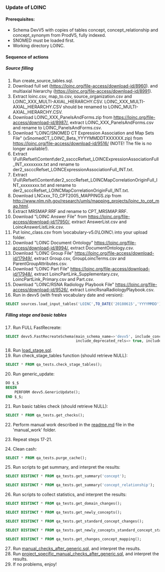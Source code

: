 ### Update of LOINC

#### Prerequisites:
- Schema DevV5 with copies of tables concept, concept_relationship and concept_synonym from ProdV5, fully indexed. 
- SNOMED must be loaded first.
- Working directory LOINC.

#### Sequence of actions

##### Source filling
1. Run create_source_tables.sql.
2. Download full set (https://loinc.org/file-access/download-id/8960).
and multiaxial hierarchy (https://loinc.org/file-access/download-id/8991).
3. Extract loinc.csv, map_to.csv, source_organization.csv and LOINC_XXX_MULTI-AXIAL_HIERARCHY.CSV. LOINC_XXX_MULTI-AXIAL_HIERARCHY.CSV should be renamed to LOINC_MULTI-AXIAL_HIERARCHY.CSV.
4. Download LOINC_XXX_PanelsAndForms.zip from https://loinc.org/file-access/download-id/8987/, extract LOINC_XXX_PanelsAndForms.csv and rename to LOINC_PanelsAndForms.csv.
5. Download "LOINC/SNOMED CT Expression Association and Map Sets File" (xSnomedCT_LOINC_Beta_YYYYMMDDTXXXXXX.zip) from https://loinc.org/file-access/download-id/9516/ (NOTE! The file is no longer available!).
6. Extract \Full\Refset\Content\der2_sscccRefset_LOINCExpressionAssociationFull_INT_xxxxxxxx.txt and rename to der2_sscccRefset_LOINCExpressionAssociationFull_INT.txt.
7. Extract \Full\Refset\Content\der2_scccRefset_LOINCMapCorrelationOriginFull_INT_xxxxxxxx.txt and rename to der2_scccRefset_LOINCMapCorrelationOriginFull_INT.txt.
8. Download LNCxxx_TO_CPT2005_MAPPINGS.zip from http://www.nlm.nih.gov/research/umls/mapping_projects/loinc_to_cpt_map.html.
9. Extract MRSMAP.RRF and rename to CPT_MRSMAP.RRF.
10. Download "LOINC Answer File" from https://loinc.org/file-access/download-id/17950/, extract AnswerList.csv and LoincAnswerListLink.csv.
11. Put loinc_class.csv from \vocabulary-v5.0\LOINC\ into your upload folder.
12. Download "LOINC Document Ontology" https://loinc.org/file-access/download-id/8994/, extract DocumentOntology.csv.
13. Download "LOINC Group File" https://loinc.org/file-access/download-id/17949/, extract Group.csv, GroupLoincTerms.csv and ParentGroupAttributes.csv.
14. Download "LOINC Part File" https://loinc.org/file-access/download-id/17948/, extract LoincPartLink_Supplementary.csv, LoincPartLink_Primary.csv and Part.csv.
15. Download "LOINC/RSNA Radiology Playbook File" https://loinc.org/file-access/download-id/9526/, extract LoincRsnaRadiologyPlaybook.csv.
16. Run in devv5 (with fresh vocabulary date and version):
```sql
SELECT sources.load_input_tables('LOINC',TO_DATE('20180615','YYYYMMDD'),'LOINC 2.64');
```

##### Filling stage and basic tables
17. Run FULL FastRecreate:
```sql
SELECT devv5.FastRecreateSchema(main_schema_name=>'devv5', include_concept_ancestor=> true,
                                include_deprecated_rels=> true, include_synonyms=> true);
```
18. Run [load_stage.sql](https://github.com/OHDSI/Vocabulary-v5.0/blob/master/LOINC/load_stage.sql).
19. Run check_stage_tables function (should retrieve NULL):
```sql
SELECT * FROM qa_tests.check_stage_tables();
```
20. Run generic_update:
```sql
DO $_$
BEGIN
	PERFORM devv5.GenericUpdate();
END $_$;
```
21. Run basic tables check (should retrieve NULL):
```sql
SELECT * FROM qa_tests.get_checks();
```
22. Perform manual work described in the [readme.md](https://github.com/OHDSI/Vocabulary-v5.0/blob/master/LOINC/manual_work/readme.md) file in the 'manual_work' folder.

23. Repeat steps 17-21.

24. Clean cash:
```sql
SELECT * FROM qa_tests.purge_cache();
```
25. Run scripts to get summary, and interpret the results:
```sql
SELECT DISTINCT * FROM qa_tests.get_summary('concept');
```
```sql
SELECT DISTINCT * FROM qa_tests.get_summary('concept_relationship');
```
26. Run scripts to collect statistics, and interpret the results:
```sql
SELECT DISTINCT * FROM qa_tests.get_domain_changes();
```
```sql
SELECT DISTINCT * FROM qa_tests.get_newly_concepts();
```
```sql
SELECT DISTINCT * FROM qa_tests.get_standard_concept_changes();
```
```sql
SELECT DISTINCT * FROM qa_tests.get_newly_concepts_standard_concept_status();
```
```sql
SELECT DISTINCT * FROM qa_tests.get_changes_concept_mapping();
```

27. Run [manual_checks_after_generic.sql](https://github.com/OHDSI/Vocabulary-v5.0/blob/master/working/manual_checks_after_generic.sql), and interpret the results.
28. Run [project_specific_manual_checks_after_generic.sql](https://github.com/OHDSI/Vocabulary-v5.0/blob/master/LOINC/manual_work/project_specific_manual_checks_after_generic.sql), and interpret the results.
29. If no problems, enjoy!
